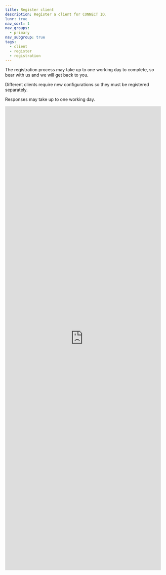 ```yaml
---
title: Register client
description: Register a client for CONNECT ID.
lunr: true
nav_sort: 1
nav_groups:
  - primary
nav_subgroup: true
tags:
  - client
  - register
  - registration
---
```


The registration process may take up to one working day to complete, so bear with us and we will get back to you.

Different clients require new configurations so they must be registered separately.

Responses may take up to one working day.

<iframe src="https://docs.google.com/forms/d/e/1FAIpQLSdmoiS8YabxJpIbrRwJ1ZANxlVPwHUqNRsaupyNyFDMlZ0PNA/viewform?embedded=true" width="100%" height="1500" frameborder="0" marginheight="0" marginwidth="0">Loading...</iframe>
